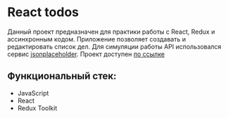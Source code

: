 # React todos

Данный проект предназначен для практики работы с React, Redux и ассинхронным кодом. Приложение позволяет создавать и редактировать список дел. Для симуляции работы API использовался сервис [jsonplaceholder](https://jsonplaceholder.typicode.com/). Проект доступен [по ссылке](https://mickkrishtopa.github.io/todo-with-Redux-Toolkit/)

## Функциональный стек:

-   JavaScript
-   React
-   Redux Toolkit
